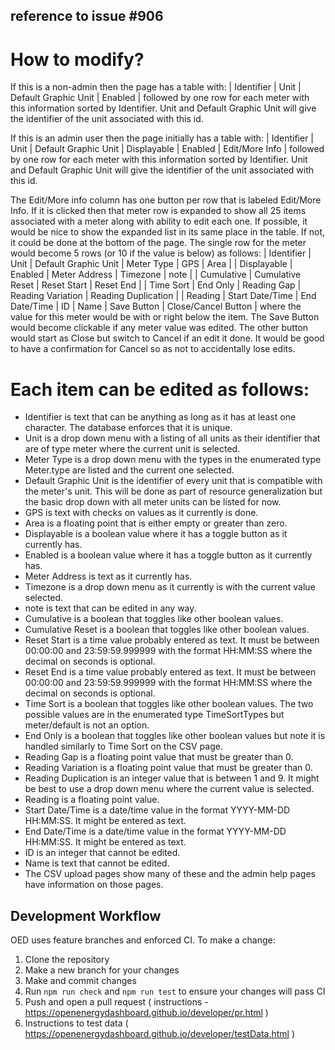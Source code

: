 ## reference to issue #906

# How to modify?

If this is a non-admin then the page has a table with:
| Identifier | Unit | Default Graphic Unit | Enabled |
followed by one row for each meter with this information sorted by Identifier.
Unit and Default Graphic Unit will give the identifier of the unit associated with this id.

If this is an admin user then the page initially has a table with:
| Identifier | Unit | Default Graphic Unit | Displayable | Enabled | Edit/More Info |
followed by one row for each meter with this information sorted by Identifier.
Unit and Default Graphic Unit will give the identifier of the unit associated with this id.

The Edit/More info column has one button per row that is labeled Edit/More Info. If it is clicked then that meter row is expanded to show all 25 items
associated with a meter along with ability to edit each one. If possible, it would be nice to show the expanded list in its same place in the table. If not,
it could be done at the bottom of the page. The single row for the meter would become 5 rows (or 10 if the value is below) as follows:
| Identifier | Unit | Default Graphic Unit | Meter Type | GPS | Area |
| Displayable | Enabled | Meter Address | Timezone | note |
| Cumulative | Cumulative Reset | Reset Start | Reset End |
| Time Sort | End Only | Reading Gap | Reading Variation | Reading Duplication |
| Reading | Start Date/Time | End Date/Time | ID | Name | Save Button | Close/Cancel Button |
where the value for this meter would be with or right below the item. The Save Button would become clickable if any meter value was edited.
The other button would start as Close but switch to Cancel if an edit it done. It would be good to have a confirmation for Cancel so as not to accidentally lose edits.

# Each item can be edited as follows:
<ul>
<li>Identifier is text that can be anything as long as it has at least one character. The database enforces that it is unique.</li>
<li>Unit is a drop down menu with a listing of all units as their identifier that are of type meter where the current unit is selected.</li>
<li>Meter Type is a drop down menu with the types in the enumerated type Meter.type are listed and the current one selected.</li>
<li>Default Graphic Unit is the identifier of every unit that is compatible with the meter's unit. This will be done as part of resource generalization
but the basic drop down with all meter units can be listed for now.</li>
<li>GPS is text with checks on values as it currently is done.</li>
<li>Area is a floating point that is either empty or greater than zero.</li>
<li>Displayable is a boolean value where it has a toggle button as it currently has.</li>
<li>Enabled is a boolean value where it has a toggle button as it currently has.</li>
<li>Meter Address is text as it currently has.</li>
<li>Timezone is a drop down menu as it currently is with the current value selected.</li>
<li>note is text that can be edited in any way.</li>
<li>Cumulative is a boolean that toggles like other boolean values.</li>
<li>Cumulative Reset is a boolean that toggles like other boolean values.</li>
<li>Reset Start is a time value probably entered as text. It must be between 00:00:00 and 23:59:59.999999 with the format HH:MM:SS where the decimal on seconds is optional.</li>
<li>Reset End is a time value probably entered as text. It must be between 00:00:00 and 23:59:59.999999 with the format HH:MM:SS where the decimal on seconds is optional.</li>
<li>Time Sort is a boolean that toggles like other boolean values. The two possible values are in the enumerated type TimeSortTypes but meter/default is not an option.</li>
<li>End Only is a boolean that toggles like other boolean values but note it is handled similarly to Time Sort on the CSV page.</li>
<li>Reading Gap is a floating point value that must be greater than 0.</li>
<li>Reading Variation is a floating point value that must be greater than 0.</li>
<li>Reading Duplication is an integer value that is between 1 and 9. It might be best to use a drop down menu where the current value is selected.</li>
<li>Reading is a floating point value.</li>
<li>Start Date/Time is a date/time value in the format YYYY-MM-DD HH:MM:SS. It might be entered as text.</li>
<li>End Date/Time is a date/time value in the format YYYY-MM-DD HH:MM:SS. It might be entered as text.</li>
<li>ID is an integer that cannot be edited.</li>
<li>Name is text that cannot be edited.</li>
<li>The CSV upload pages show many of these and the admin help pages have information on those pages.</li>
</ul>

## Development Workflow

OED uses feature branches and enforced CI. To make a change:

1. Clone the repository
2. Make a new branch for your changes
3. Make and commit changes
4. Run `npm run check` and `npm run test` to ensure your changes will pass CI
5. Push and open a pull request  ( instructions - https://openenergydashboard.github.io/developer/pr.html )
6. Instructions to test data (  https://openenergydashboard.github.io/developer/testData.html )

   
